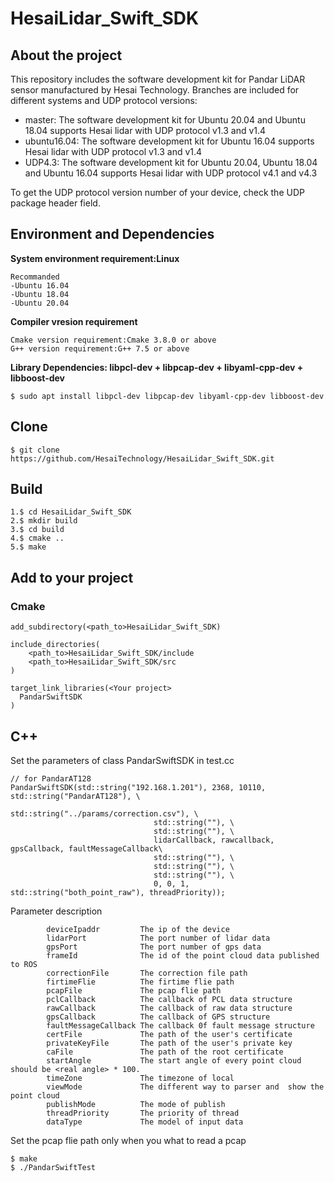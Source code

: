# HesaiLidar_Swift_SDK
## About the project
This repository includes the software development kit for Pandar LiDAR sensor manufactured by Hesai Technology. Branches are included for different systems and UDP protocol versions:
* master: The software development kit for Ubuntu 20.04 and Ubuntu 18.04 supports Hesai lidar with UDP protocol v1.3 and v1.4
* ubuntu16.04: The software development kit for Ubuntu 16.04 supports Hesai lidar with UDP protocol v1.3 and v1.4 
* UDP4.3: The software development kit for Ubuntu 20.04, Ubuntu 18.04 and Ubuntu 16.04 supports Hesai lidar with UDP protocol v4.1 and v4.3

To get the UDP protocol version number of your device,  check the UDP package header field.

## Environment and Dependencies

**System environment requirement:Linux**
```
Recommanded
-Ubuntu 16.04
-Ubuntu 18.04
-Ubuntu 20.04
```

**Compiler vresion requirement**
```
Cmake version requirement:Cmake 3.8.0 or above
G++ version requirement:G++ 7.5 or above
```
**Library Dependencies: libpcl-dev + libpcap-dev + libyaml-cpp-dev + libboost-dev**
```
$ sudo apt install libpcl-dev libpcap-dev libyaml-cpp-dev libboost-dev
```

## Clone
```
$ git clone https://github.com/HesaiTechnology/HesaiLidar_Swift_SDK.git
```

## Build
```
1.$ cd HesaiLidar_Swift_SDK
2.$ mkdir build
3.$ cd build
4.$ cmake ..
5.$ make
```

## Add to your project
### Cmake
```
add_subdirectory(<path_to>HesaiLidar_Swift_SDK)

include_directories(
	<path_to>HesaiLidar_Swift_SDK/include
	<path_to>HesaiLidar_Swift_SDK/src
)

target_link_libraries(<Your project>
  PandarSwiftSDK
)
```

## C++

Set the parameters of class PandarSwiftSDK in test.cc
```
// for PandarAT128
PandarSwiftSDK(std::string("192.168.1.201"), 2368, 10110, std::string("PandarAT128"), \
                                std::string("../params/correction.csv"), \
                                std::string(""), \
                                std::string(""), \
                                lidarCallback, rawcallback, gpsCallback, faultMessageCallback\
                                std::string(""), \
                                std::string(""), \
                                std::string(""), \
                                0, 0, 1, std::string("both_point_raw"), threadPriority));

```
Parameter description
```
        deviceIpaddr  	     The ip of the device
        lidarPort 	         The port number of lidar data
        gpsPort              The port number of gps data
        frameId              The id of the point cloud data published to ROS
        correctionFile       The correction file path
        firtimeFlie          The firtime flie path
        pcapFile             The pcap flie path
        pclCallback          The callback of PCL data structure
        rawCallback          The callback of raw data structure
        gpsCallback          The callback of GPS structure
        faultMessageCallback The callback 0f fault message structure
        certFile             The path of the user's certificate
        privateKeyFile       The path of the user's private key
        caFile               The path of the root certificate
        startAngle           The start angle of every point cloud should be <real angle> * 100.
        timeZone             The timezone of local
        viewMode             The different way to parser and  show the point cloud
        publishMode          The mode of publish
        threadPriority       The priority of thread 
        dataType             The model of input data

```
Set the pcap flie path only when you what to read a pcap
```
$ make 
$ ./PandarSwiftTest
```
